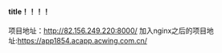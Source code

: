 #### title！！！！
项目地址：http://82.156.249.220:8000/
加入nginx之后的项目地址:https://app1854.acapp.acwing.com.cn/
